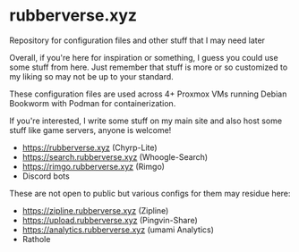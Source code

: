 # rubberverse.xyz
Repository for configuration files and other stuff that I may need later

Overall, if you're here for inspiration or something, I guess you could use some stuff from here. Just remember that stuff is more or so customized to my liking so may not be up to your standard.

These configuration files are used across 4+ Proxmox VMs running Debian Bookworm with Podman for containerization.

If you're interested, I write some stuff on my main site and also host some stuff like game servers, anyone is welcome!

- https://rubberverse.xyz (Chyrp-Lite)
- https://search.rubberverse.xyz (Whoogle-Search)
- https://rimgo.rubberverse.xyz (Rimgo)
- Discord bots

These are not open to public but various configs for them may residue here:
- https://zipline.rubberverse.xyz (Zipline)
- https://upload.rubberverse.xyz (Pingvin-Share)
- https://analytics.rubberverse.xyz (umami Analytics)
- Rathole
